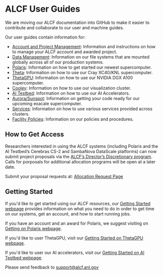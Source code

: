 # ALCF User Guides
We are moving our ALCF documentation into GitHub to make it easier to contribute and collaborate to our user and machine guides.

Our user guides contain information for: 

- [Account and Project Management](account-and-project-management/accounts-and-access/user-account-overview.md): Information and instructions on how to manage your ALCF account and awarded project.  
- [Data Management](data-management/filesystem-and-storage/data-storage.md): Information on our file systems that are mounted globally across all of our production systems.
- [Polaris](polaris/getting-started.md): Information on how to get started our newest supercomputer.
- [Theta](theta/hardware-overview/machine-overview.md): Information on how to use our Cray XC40/KNL supercomputer.
- [ThetaGPU](theta-gpu/hardware-overview/theta-gpu-machine-overview.md): Information on how to use our NVIDIA DGX A100 supercomputer.
- [Cooley](cooley/cooley-overview.md): Information on how to use our visualization cluster.
- [AI Testbed](https://argonne-lcf.github.io/ai-testbed-userdocs/): Information on how to use our AI Accelerators.
- [Aurora/Sunspot](https://www.alcf.anl.gov/support-center/aurora-sunspot): Information on getting your code ready for our upcoming exacale supercomputer.
- [Services](services/index.md): Information on how to use various services provided across clusters.
- [Facility Policies](policies/facility-policies.md): Information on our policies and procedures.

## How to Get Access
Researchers interested in using the ALCF systems (including Polaris and the AI Testbed’s Cerebras CS-2 and SambaNova DataScale platforms) can now submit project proposals via the [ALCF’s Director’s Discretionary program](https://www.alcf.anl.gov/science/directors-discretionary-allocation-program). Calls for porposals for additional allocation programs will be open at a later date.

Submit your proposal requests at: [Allocation Request Page](https://www.alcf.anl.gov/science/directors-discretionary-allocation-program)

## Getting Started
If you'd like to get started using our ALCF resources, our [Getting Started webpage](https://www.alcf.anl.gov/support-center/get-started) provides information on what you need to do in order to get time on our systems, get an account, and how to start running jobs.

If you have an account and an award for Polaris, we suggest visiting on [Getting on Polaris webpage](polaris/getting-started.md).

If you'd like to user ThetaGPU, visit our [Getting Started on ThetaGPU webpage](theta-gpu/getting-started.md).

If you'd like to user our AI accelerators, visit our [Getting Started on AI Testbed webpage](https://argonne-lcf.github.io/ai-testbed-userdocs/#getting-started).

Please send feedback to [support@alcf.anl.gov](mailto:support@alcf.anl.gov)
